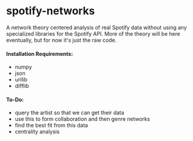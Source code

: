 # spotify-networks
A network theory centered analysis of real Spotify data without using any specialized libraries for the Spotify API.  More of the theory will be here eventually, but for now it's just the raw code.



#### Installation Requirements:

* numpy
* json
* urllib
* difflib



#### To-Do:

* query the artist so that we can get their data
* use this to form collaboration and then genre networks
* find the best fit from this data
* centrality analysis